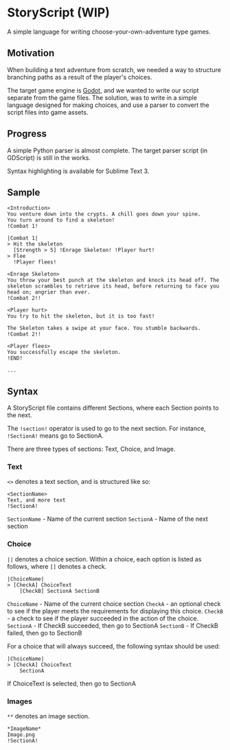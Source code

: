 # StoryScript (WIP)

A simple language for writing choose-your-own-adventure type games.

## Motivation

When building a text adventure from scratch, we needed a way to structure branching paths as a result of the player's choices.

The target game engine is [Godot](https://godotengine.org), and we wanted to write our script separate from the game files. The solution, was to write in a simple language designed for making choices, and use a parser to convert the script files into game assets.

## Progress
A simple Python parser is almost complete. The target parser script (in GDScript) is still in the works. 

Syntax highlighting is available for Sublime Text 3.

## Sample

```
<Introduction>
You venture down into the crypts. A chill goes down your spine. 
You turn around to find a skeleton!
!Combat 1!

|Combat 1|
> Hit the skeleton
  [Strength > 5] !Enrage Skeleton! !Player hurt!
> Flee
  !Player flees!

<Enrage Skeleton>
You throw your best punch at the skeleton and knock its head off. The skeleton scrambles to retrieve its head, before returning to face you head on; angrier than ever.
!Combat 2!!

<Player hurt>
You try to hit the skeleton, but it is too fast! 

The Skeleton takes a swipe at your face. You stumble backwards.
!Combat 2!!

<Player flees>
You successfully escape the skeleton.
!END!

...

```

## Syntax
A StoryScript file contains different Sections, where each Section points to the next.

The `!section!` operator is used to go to the next section. For instance, `!SectionA!` means go to SectionA.

There are three types of sections: Text, Choice, and Image.

### Text

`<>` denotes a text section, and is structured like so:

```
<SectionName>
Text, and more text
!SectionA!
```

`SectionName` - Name of the current section
`SectionA` - Name of the next section

### Choice 

`||` denotes a choice section.
Within a choice, each option is listed as follows, where `[]` denotes a check. 

```
|ChoiceName|
> [CheckA] ChoiceText 
    [CheckB] SectionA SectionB
```

`ChoiceName` - Name of the current choice section
`CheckA` - an optional check to see if the player meets the requirements for displaying this choice. 
`CheckB` - a check to see if the player succeeded in the action of the choice.
`SectionA` - If CheckB succeeded, then go to SectionA
`SectionB` - If CheckB failed, then go to SectionB

For a choice that will always succeed, the following syntax should be used:

```
|ChoiceName|
> [CheckA] ChoiceText 
    SectionA
```

If ChoiceText is selected, then go to SectionA


### Images

`**` denotes an image section.

```
*ImageName*
Image.png
!SectionA!
```

